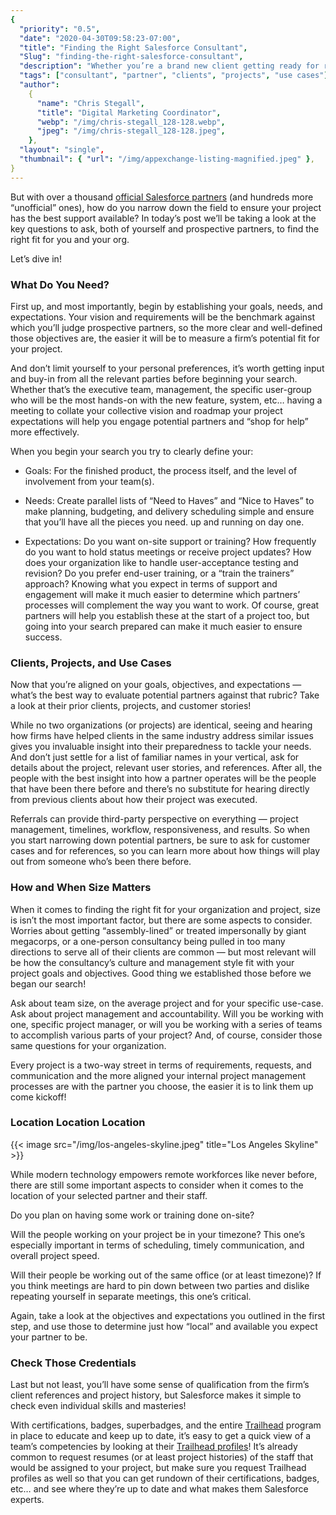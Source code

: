 ```yaml
---
{
  "priority": "0.5",
  "date": "2020-04-30T09:58:23-07:00",
  "title": "Finding the Right Salesforce Consultant",
  "Slug": "finding-the-right-salesforce-consultant",
  "description": "Whether you’re a brand new client getting ready for rollout or a platform veteran with a vision for improving your current system — finding the right Salesforce partner is the (not so) secret key to project success.",
  "tags": ["consultant", "partner", "clients", "projects", "use cases"],
  "author":
    {
      "name": "Chris Stegall",
      "title": "Digital Marketing Coordinator",
      "webp": "/img/chris-stegall_128-128.webp",
      "jpeg": "/img/chris-stegall_128-128.jpeg",
    },
  "layout": "single",
  "thumbnail": { "url": "/img/appexchange-listing-magnified.jpeg" },
}
---
```


But with over a thousand [official Salesforce partners](https://appexchange.salesforce.com/consulting) (and hundreds more “unofficial” ones), how do you narrow down the field to ensure your project has the best support available? In today’s post we’ll be taking a look at the key questions to ask, both of yourself and prospective partners, to find the right fit for you and your org.

Let’s dive in!

### What Do You Need?

First up, and most importantly, begin by establishing your goals, needs, and expectations. Your vision and requirements will be the benchmark against which you’ll judge prospective partners, so the more clear and well-defined those objectives are, the easier it will be to measure a firm’s potential fit for your project.

And don’t limit yourself to your personal preferences, it’s worth getting input and buy-in from all the relevant parties before beginning your search. Whether that’s the executive team, management, the specific user-group who will be the most hands-on with the new feature, system, etc… having a meeting to collate your collective vision and roadmap your project expectations will help you engage potential partners and “shop for help” more effectively.

When you begin your search you try to clearly define your:

- Goals: For the finished product, the process itself, and the level of involvement from your team(s).

- Needs: Create parallel lists of “Need to Haves” and “Nice to Haves” to make planning, budgeting, and delivery scheduling simple and ensure that you’ll have all the pieces you need. up and running on day one.

- Expectations: Do you want on-site support or training? How frequently do you want to hold status meetings or receive project updates? How does your organization like to handle user-acceptance testing and revision? Do you prefer end-user training, or a “train the trainers” approach? Knowing what you expect in terms of support and engagement will make it much easier to determine which partners’ processes will complement the way you want to work.
  Of course, great partners will help you establish these at the start of a project too, but going into your search prepared can make it much easier to ensure success.

### Clients, Projects, and Use Cases

Now that you’re aligned on your goals, objectives, and expectations — what’s the best way to evaluate potential partners against that rubric? Take a look at their prior clients, projects, and customer stories!

While no two organizations (or projects) are identical, seeing and hearing how firms have helped clients in the same industry address similar issues gives you invaluable insight into their preparedness to tackle your needs. And don’t just settle for a list of familiar names in your vertical, ask for details about the project, relevant user stories, and references. After all, the people with the best insight into how a partner operates will be the people that have been there before and there’s no substitute for hearing directly from previous clients about how their project was executed.

Referrals can provide third-party perspective on everything — project management, timelines, workflow, responsiveness, and results. So when you start narrowing down potential partners, be sure to ask for customer cases and for references, so you can learn more about how things will play out from someone who’s been there before.

### How and When Size Matters

When it comes to finding the right fit for your organization and project, size is isn’t the most important factor, but there are some aspects to consider. Worries about getting “assembly-lined” or treated impersonally by giant megacorps, or a one-person consultancy being pulled in too many directions to serve all of their clients are common — but most relevant will be how the consultancy’s culture and management style fit with your project goals and objectives. Good thing we established those before we began our search!

Ask about team size, on the average project and for your specific use-case. Ask about project management and accountability. Will you be working with one, specific project manager, or will you be working with a series of teams to accomplish various parts of your project? And, of course, consider those same questions for your organization.

Every project is a two-way street in terms of requirements, requests, and communication and the more aligned your internal project management processes are with the partner you choose, the easier it is to link them up come kickoff!

### Location Location Location

{{< image src="/img/los-angeles-skyline.jpeg" title="Los Angeles Skyline" >}}

While modern technology empowers remote workforces like never before, there are still some important aspects to consider when it comes to the location of your selected partner and their staff.

Do you plan on having some work or training done on-site?

Will the people working on your project be in your timezone? This one’s especially important in terms of scheduling, timely communication, and overall project speed.

Will their people be working out of the same office (or at least timezone)? If you think meetings are hard to pin down between two parties and dislike repeating yourself in separate meetings, this one’s critical.

Again, take a look at the objectives and expectations you outlined in the first step, and use those to determine just how “local” and available you expect your partner to be.

### Check Those Credentials

Last but not least, you’ll have some sense of qualification from the firm’s client references and project history, but Salesforce makes it simple to check even individual skills and masteries!

With certifications, badges, superbadges, and the entire [Trailhead](https://trailhead.salesforce.com/) program in place to educate and keep up to date, it’s easy to get a quick view of a team’s competencies by looking at their [Trailhead profiles](https://trailhead.salesforce.com/)! It’s already common to request resumes (or at least project histories) of the staff that would be assigned to your project, but make sure you request Trailhead profiles as well so that you can get rundown of their certifications, badges, etc… and see where they’re up to date and what makes them Salesforce experts.
